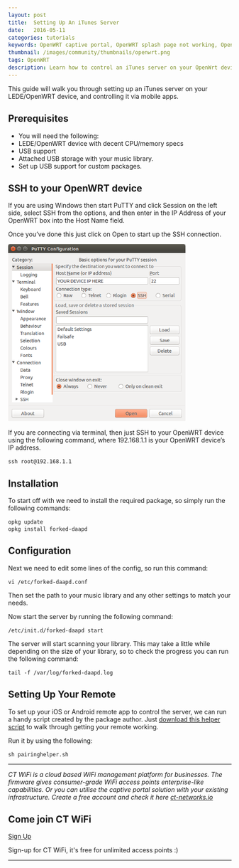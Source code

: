 ```yaml
---
layout: post
title:  Setting Up An iTunes Server
date:   2016-05-11
categories: tutorials
keywords: OpenWRT captive portal, OpenWRT splash page not working, OpenWRT splash page template, OpenWRT splash page free, OpenWRT splash page html, OpenWRT splash page hosting, OpenMesh captive portal, OpenMesh splash page not working, OpenMesh splash page template, OpenMesh splash page free, OpenMesh splash page html, OpenMesh splash page hosting, DD-WRT, OpenWRT Routing
thumbnail: /images/community/thumbnails/openwrt.png
tags: OpenWRT
description: Learn how to control an iTunes server on your OpenWrt device.
---
```


This guide will walk you through setting up an iTunes server on your LEDE/OpenWRT device, and controlling it via mobile apps.

## Prerequisites
- You will need the following:
- LEDE/OpenWRT device with decent CPU/memory specs
- USB support
- Attached USB storage with your music library.
- Set up USB support for custom packages.

## SSH to your OpenWRT device

If you are using Windows then start PuTTY and click Session on the left side, select SSH from the options, and then enter in the IP Address of your OpenWRT box into the Host Name field.

Once you’ve done this just click on Open to start up the SSH connection.

<div class="mdl-typography--text-center">
  <img src="/images/community/tutorials/openwrt/puttyconfig.png" width="400px">
</div>

If you are connecting via terminal, then just SSH to your OpenWRT device using the following command, where 192.168.1.1 is your OpenWRT device’s IP address.

    ssh root@192.168.1.1

## Installation
To start off with we need to install the required package, so simply run the following commands:

    opkg update
    opkg install forked-daapd

## Configuration

Next we need to edit some lines of the config, so run this command:

    vi /etc/forked-daapd.conf

Then set the path to your music library and any other settings to match your needs.

Now start the server by running the following command:

    /etc/init.d/forked-daapd start

The server will start scanning your library. This may take a little while depending on the size of your library, so to check the progress you can run the following command:

    tail -f /var/log/forked-daapd.log

## Setting Up Your Remote

To set up your iOS or Android remote app to control the server, we can run a handy script created by the package author.
Just [download this helper script](https://raw.githubusercontent.com/ejurgensen/forked-daapd/master/scripts/pairinghelper.sh) to walk through getting your remote working.

Run it by using the following:

    sh pairinghelper.sh

<hr>

*CT WiFi is a cloud based WiFi management platform for businesses. The firmware gives consumer-grade WiFi access points enterprise-like capabilities. Or you can utilise the captive portal solution with your existing infrastructure. Create a free account and check it here <a href="https://ct-networks.io">ct-networks.io</a>*


<div class="mdl-typography--text-center">

<h2>Come join CT WiFi</h2>

<a href="https://my.ctapp.io/#/create" class="button success dst">Sign Up</a><br>

<p>Sign-up for CT WiFi, it's free for unlimited access points :)</p>

<hr>

</div>
